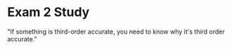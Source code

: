 # Exam 2 Study


"If something is third-order accurate, you need to know why it's third order accurate."

